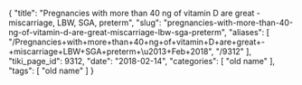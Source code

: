 {
    "title": "Pregnancies with more than 40 ng of vitamin D are great - miscarriage, LBW, SGA, preterm",
    "slug": "pregnancies-with-more-than-40-ng-of-vitamin-d-are-great-miscarriage-lbw-sga-preterm",
    "aliases": [
        "/Pregnancies+with+more+than+40+ng+of+vitamin+D+are+great+-+miscarriage+LBW+SGA+preterm+\u2013+Feb+2018",
        "/9312"
    ],
    "tiki_page_id": 9312,
    "date": "2018-02-14",
    "categories": [
        "old name"
    ],
    "tags": [
        "old name"
    ]
}